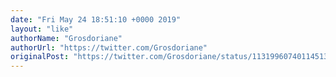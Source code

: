 ```yaml
---
date: "Fri May 24 18:51:10 +0000 2019"
layout: "like"
authorName: "Grosdoriane"
authorUrl: "https://twitter.com/Grosdoriane"
originalPost: "https://twitter.com/Grosdoriane/status/1131996074011451392"
---
```

